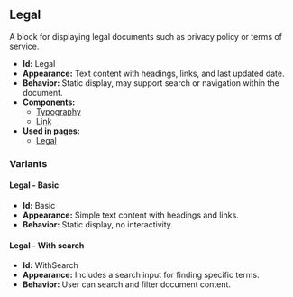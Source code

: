 ## Legal
A block for displaying legal documents such as privacy policy or terms of service.
- **Id:** Legal
- **Appearance:** Text content with headings, links, and last updated date.
- **Behavior:** Static display, may support search or navigation within the document.
- **Components:**
  - [Typography](components.md#typography)
  - [Link](components.md#link)
- **Used in pages:**
  - [Legal](pages.md#legal)
### Variants
#### Legal - **Basic**
- **Id:** Basic
- **Appearance:** Simple text content with headings and links.
- **Behavior:** Static display, no interactivity.
#### Legal - **With search**
- **Id:** WithSearch
- **Appearance:** Includes a search input for finding specific terms.
- **Behavior:** User can search and filter document content.
